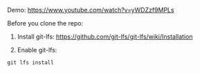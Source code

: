 
Demo: https://www.youtube.com/watch?v=yWDZzf9MPLs

Before you clone the repo:

1. Install git-lfs:
https://github.com/git-lfs/git-lfs/wiki/Installation

2. Enable git-lfs:
```
git lfs install
```
